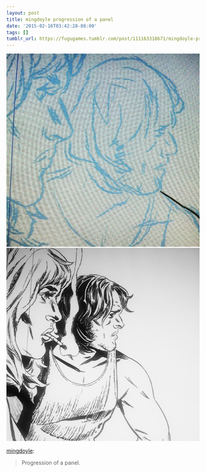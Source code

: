 ```yaml
---
layout: post
title: mingdoyle progression of a panel
date: '2015-02-16T03:42:28-08:00'
tags: []
tumblr_url: https://fugugames.tumblr.com/post/111163318671/mingdoyle-progression-of-a-panel
---
```

 ![](/tumblr_files/tumblr_njut5zUO0t1qhb9cho1_640.jpg)  
 ![](/tumblr_files/tumblr_njut5zUO0t1qhb9cho2_640.jpg)  
  

[mingdoyle](http://mingdoyle.tumblr.com/post/111160237764/progression-of-a-panel):

> Progression of a panel.

